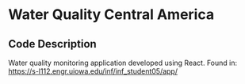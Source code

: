 # Water Quality Central America
## Code Description
Water quality monitoring application developed using React. Found in: https://s-l112.engr.uiowa.edu/inf/inf_student05/app/
